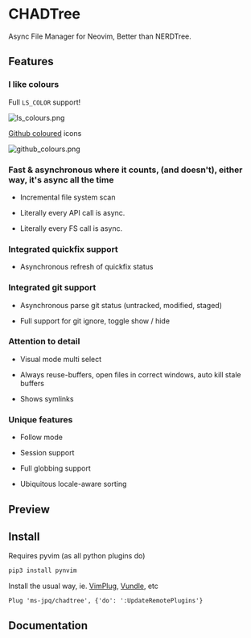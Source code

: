 # CHADTree

Async File Manager for Neovim, Better than NERDTree.

## Features

### I like colours

Full `LS_COLOR` support!

![ls_colours.png](https://raw.githubusercontent.com/ms-jpq/chadtree/chad/preview/ls_colours.png)

[Github coloured](https://github.com/github/linguist) icons

![github_colours.png](https://raw.githubusercontent.com/ms-jpq/chadtree/chad/preview/github_colours.png)

### Fast & asynchronous where it counts, (and doesn't), either way, it's async all the time

- Incremental file system scan

- Literally every API call is async.

- Literally every FS call is async.

### Integrated quickfix support

- Asynchronous refresh of quickfix status

### Integrated git support

- Asynchronous parse git status (untracked, modified, staged)

- Full support for git ignore, toggle show / hide

### Attention to detail

- Visual mode multi select

- Always reuse-buffers, open files in correct windows, auto kill stale buffers

- Shows symlinks

### Unique features

- Follow mode

- Session support

- Full globbing support

- Ubiquitous locale-aware sorting

## Preview

## Install

Requires pyvim (as all python plugins do)

```sh
pip3 install pynvim
```

Install the usual way, ie. [VimPlug](https://github.com/junegunn/vim-plug), [Vundle](https://github.com/VundleVim/Vundle.vim), etc

```VimL
Plug 'ms-jpq/chadtree', {'do': ':UpdateRemotePlugins'}
```

## Documentation
